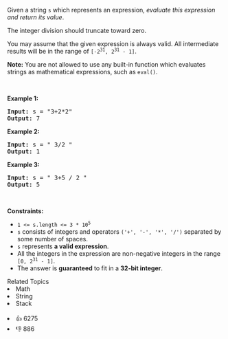 <p>Given a string <code>s</code> which represents an expression, <em>evaluate this expression and return its value</em>.&nbsp;</p>

<p>The integer division should truncate toward zero.</p>

<p>You may assume that the given expression is always valid. All intermediate results will be in the range of <code>[-2<sup>31</sup>, 2<sup>31</sup> - 1]</code>.</p>

<p><strong>Note:</strong> You are not allowed to use any built-in function which evaluates strings as mathematical expressions, such as <code>eval()</code>.</p>

<p>&nbsp;</p> 
<p><strong class="example">Example 1:</strong></p> 
<pre><strong>Input:</strong> s = "3+2*2"
<strong>Output:</strong> 7
</pre>
<p><strong class="example">Example 2:</strong></p> 
<pre><strong>Input:</strong> s = " 3/2 "
<strong>Output:</strong> 1
</pre>
<p><strong class="example">Example 3:</strong></p> 
<pre><strong>Input:</strong> s = " 3+5 / 2 "
<strong>Output:</strong> 5
</pre> 
<p>&nbsp;</p> 
<p><strong>Constraints:</strong></p>

<ul> 
 <li><code>1 &lt;= s.length &lt;= 3 * 10<sup>5</sup></code></li> 
 <li><code>s</code> consists of integers and operators <code>('+', '-', '*', '/')</code> separated by some number of spaces.</li> 
 <li><code>s</code> represents <strong>a valid expression</strong>.</li> 
 <li>All the integers in the expression are non-negative integers in the range <code>[0, 2<sup>31</sup> - 1]</code>.</li> 
 <li>The answer is <strong>guaranteed</strong> to fit in a <strong>32-bit integer</strong>.</li> 
</ul>

<div><div>Related Topics</div><div><li>Math</li><li>String</li><li>Stack</li></div></div><br><div><li>👍 6275</li><li>👎 886</li></div>